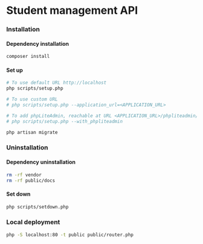 # Student management API


### Installation

#### Dependency installation

```bash
composer install
```

#### Set up

```bash
# To use default URL http://localhost
php scripts/setup.php

# To use custom URL
# php scripts/setup.php --application_url=<APPLICATION_URL>

# To add phpLiteAdmin, reachable at URL <APPLICATION_URL>/phpliteadmin/phpliteadmin.php
# php scripts/setup.php --with_phpliteadmin

php artisan migrate
```

### Uninstallation

#### Dependency uninstallation

```bash
rm -rf vendor
rm -rf public/docs
```

#### Set down

```bash
php scripts/setdown.php
```

### Local deployment

```bash
php -S localhost:80 -t public public/router.php
```
